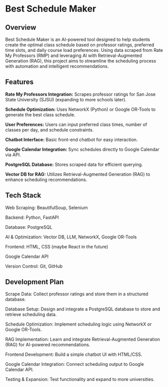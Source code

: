 # Best Schedule Maker

## Overview

Best Schedule Maker is an AI-powered tool designed to help students create the optimal class schedule based on professor ratings, preferred time slots, and daily course load preferences. Using data scraped from Rate My Professors (RMP) and leveraging AI with Retrieval-Augmented Generation (RAG), this project aims to streamline the scheduling process with automation and intelligent recommendations.

## Features

**Rate My Professors Integration:** Scrapes professor ratings for San Jose State University (SJSU) (expanding to more schools later).

**Schedule Optimization:** Uses NetworkX (Python) or Google OR-Tools to generate the best class schedule.

**User Preferences:** Users can input preferred class times, number of classes per day, and schedule constraints.

**Chatbot Interface:** Basic front-end chatbot for easy interaction.

**Google Calendar Integration:** Sync schedules directly to Google Calendar via API.

**PostgreSQL Database:** Stores scraped data for efficient querying.

**Vector DB for RAG:** Utilizes Retrieval-Augmented Generation (RAG) to enhance scheduling recommendations.


## Tech Stack

Web Scraping: BeautifulSoup, Selenium

Backend: Python, FastAPI

Database: PostgreSQL

AI & Optimization: Vector DB, LLM, NetworkX, Google OR-Tools

Frontend: HTML, CSS (maybe React in the future)

Google Calendar API

Version Control: Git, GitHub

## Development Plan

Scrape Data: Collect professor ratings and store them in a structured database.

Database Setup: Design and integrate a PostgreSQL database to store and retrieve scheduling data.

Schedule Optimization: Implement scheduling logic using NetworkX or Google OR-Tools.

RAG Implementation: Learn and integrate Retrieval-Augmented Generation (RAG) for AI-powered recommendations.

Frontend Development: Build a simple chatbot UI with HTML/CSS.

Google Calendar Integration: Connect scheduling output to Google Calendar API.

Testing & Expansion: Test functionality and expand to more universities.

